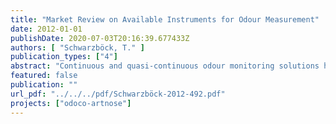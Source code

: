 ```yaml
---
title: "Market Review on Available Instruments for Odour Measurement"
date: 2012-01-01
publishDate: 2020-07-03T20:16:39.677433Z
authors: [ "Schwarzböck, T." ]
publication_types: ["4"]
abstract: "Continuous and quasi-continuous odour monitoring solutions have the potential to provide essential tools to support the whole odour control procedure in sewer networks. Hence, there is a need for continuous measurement and supervision of odour emissions with technical measurement systems. Objective of this investigation is the identification of instruments on the market which have the potential to be applied for odour monitoring from wastewater collection systems or wastewater treatment works. Generally one can distinguish between following methods of odour measurement: (i) Sensory methods: Measurement of odour concentration by olfactometry (evaluation by human noses), (ii) Analytical methods: (ii a) Selected sensors: Measurement of specific single odorants or surrogate parameters (e.g. H2S-measurement) (ii b). Gas chromatography, mass spectrometry, optical sensors: Measurement or quantification of a spectrum of several gas components, (ii c) Multigas-sensor arrays: Measurement of overall odour parameters by means of unspecific, broadband multigas-sensor arrays. Only the mentioned analytical methods provide the possibility of continuous measurements. They however do not all consider the sensory component of odour (perceived effect). Within this report methods (ii b) and (ii c) will be covered. The report provides an introduction to the principle of measurement, briefly discussing examples of sampling methods and data analysis methods and gives lists of collected odour monitoring systems, tabulary providing specifications from literature, manufactures and vendors."
featured: false
publication: ""
url_pdf: "../../../pdf/Schwarzböck-2012-492.pdf"
projects: ["odoco-artnose"]
---
```


